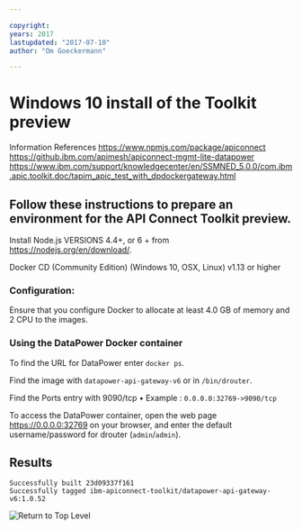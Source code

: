 ```yaml
---

copyright:
years: 2017
lastupdated: "2017-07-10"
author: "Om Goeckermann"

---
```

# Windows 10 install of the Toolkit preview
Information References
https://www.npmjs.com/package/apiconnect
https://github.ibm.com/apimesh/apiconnect-mgmt-lite-datapower
https://www.ibm.com/support/knowledgecenter/en/SSMNED_5.0.0/com.ibm.apic.toolkit.doc/tapim_apic_test_with_dpdockergateway.html

## Follow these instructions to prepare an environment for the API Connect Toolkit preview.

Install Node.js VERSIONS 4.4+, or 6 + from https://nodejs.org/en/download/.

Docker CD (Community Edition) (Windows 10, OSX, Linux) v1.13 or higher

### Configuration:
Ensure that you configure Docker to allocate at least 4.0 GB of memory and 2 CPU to the images.

### Using the DataPower Docker container
To find the URL for DataPower enter `docker ps`.

Find the image with `datapower-api-gateway-v6` or in `/bin/drouter`.

Find the Ports entry with 9090/tcp
    • Example : `0.0.0.0:32769->9090/tcp`

To access the DataPower container, open the web page https://0.0.0.0:32769 on your browser, and enter the default username/password for drouter (`admin`/`admin`).

## Results

```
Successfully built 23d09337f161
Successfully tagged ibm-apiconnect-toolkit/datapower-api-gateway-v6:1.0.52
```

![Return to Top Level](../../)
